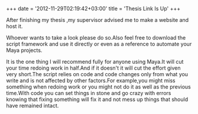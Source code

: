 +++
date = '2012-11-29T02:19:42+03:00'
title = 'Thesis Link Is Up'
+++

After finishing my thesis ,my supervisor advised me to make a website and host it.

Whoever wants to take a look please do so.Also feel free to download the script framework and use it directly or even as a reference to automate your Maya projects.

It is the one thing I will recommend fully for anyone using Maya.It will cut your time redoing work in half.And if it doesn't it will cut the effort given very short.The script relies on code and code changes only from what you write and is not affected by other factors.For example,you might miss something when redoing work or you might not do it as well as the previous time.With code you can set things in stone and go crazy with errors knowing that fixing something will fix it and not mess up things that should have remained intact.